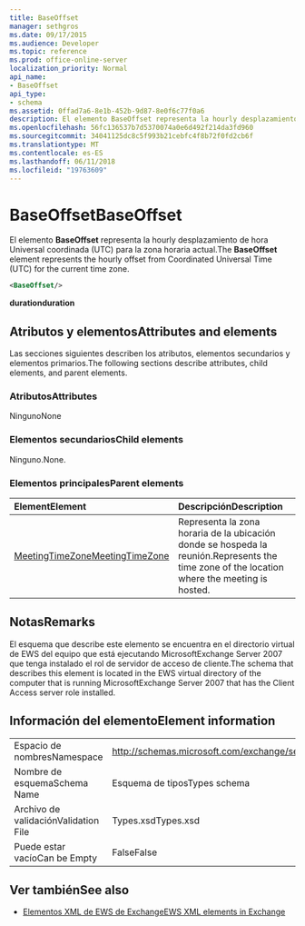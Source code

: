 ```yaml
---
title: BaseOffset
manager: sethgros
ms.date: 09/17/2015
ms.audience: Developer
ms.topic: reference
ms.prod: office-online-server
localization_priority: Normal
api_name:
- BaseOffset
api_type:
- schema
ms.assetid: 0ffad7a6-8e1b-452b-9d87-8e0f6c77f0a6
description: El elemento BaseOffset representa la hourly desplazamiento de hora Universal coordinada (UTC) para la zona horaria actual.
ms.openlocfilehash: 56fc136537b7d5370074a0e6d492f214da3fd960
ms.sourcegitcommit: 34041125dc8c5f993b21cebfc4f8b72f0fd2cb6f
ms.translationtype: MT
ms.contentlocale: es-ES
ms.lasthandoff: 06/11/2018
ms.locfileid: "19763609"
---
```

# <a name="baseoffset"></a><span data-ttu-id="4785c-103">BaseOffset</span><span class="sxs-lookup"><span data-stu-id="4785c-103">BaseOffset</span></span>

<span data-ttu-id="4785c-104">El elemento **BaseOffset** representa la hourly desplazamiento de hora Universal coordinada (UTC) para la zona horaria actual.</span><span class="sxs-lookup"><span data-stu-id="4785c-104">The **BaseOffset** element represents the hourly offset from Coordinated Universal Time (UTC) for the current time zone.</span></span> 
  
```xml
<BaseOffset/>
```

 <span data-ttu-id="4785c-105">**duration**</span><span class="sxs-lookup"><span data-stu-id="4785c-105">**duration**</span></span>
## <a name="attributes-and-elements"></a><span data-ttu-id="4785c-106">Atributos y elementos</span><span class="sxs-lookup"><span data-stu-id="4785c-106">Attributes and elements</span></span>

<span data-ttu-id="4785c-107">Las secciones siguientes describen los atributos, elementos secundarios y elementos primarios.</span><span class="sxs-lookup"><span data-stu-id="4785c-107">The following sections describe attributes, child elements, and parent elements.</span></span>
  
### <a name="attributes"></a><span data-ttu-id="4785c-108">Atributos</span><span class="sxs-lookup"><span data-stu-id="4785c-108">Attributes</span></span>

<span data-ttu-id="4785c-109">Ninguno</span><span class="sxs-lookup"><span data-stu-id="4785c-109">None</span></span>
  
### <a name="child-elements"></a><span data-ttu-id="4785c-110">Elementos secundarios</span><span class="sxs-lookup"><span data-stu-id="4785c-110">Child elements</span></span>

<span data-ttu-id="4785c-111">Ninguno.</span><span class="sxs-lookup"><span data-stu-id="4785c-111">None.</span></span>
  
### <a name="parent-elements"></a><span data-ttu-id="4785c-112">Elementos principales</span><span class="sxs-lookup"><span data-stu-id="4785c-112">Parent elements</span></span>

|<span data-ttu-id="4785c-113">**Element**</span><span class="sxs-lookup"><span data-stu-id="4785c-113">**Element**</span></span>|<span data-ttu-id="4785c-114">**Descripción**</span><span class="sxs-lookup"><span data-stu-id="4785c-114">**Description**</span></span>|
|:-----|:-----|
|[<span data-ttu-id="4785c-115">MeetingTimeZone</span><span class="sxs-lookup"><span data-stu-id="4785c-115">MeetingTimeZone</span></span>](meetingtimezone.md) <br/> |<span data-ttu-id="4785c-116">Representa la zona horaria de la ubicación donde se hospeda la reunión.</span><span class="sxs-lookup"><span data-stu-id="4785c-116">Represents the time zone of the location where the meeting is hosted.</span></span>  <br/> |
   
## <a name="remarks"></a><span data-ttu-id="4785c-117">Notas</span><span class="sxs-lookup"><span data-stu-id="4785c-117">Remarks</span></span>

<span data-ttu-id="4785c-118">El esquema que describe este elemento se encuentra en el directorio virtual de EWS del equipo que está ejecutando MicrosoftExchange Server 2007 que tenga instalado el rol de servidor de acceso de cliente.</span><span class="sxs-lookup"><span data-stu-id="4785c-118">The schema that describes this element is located in the EWS virtual directory of the computer that is running MicrosoftExchange Server 2007 that has the Client Access server role installed.</span></span>
  
## <a name="element-information"></a><span data-ttu-id="4785c-119">Información del elemento</span><span class="sxs-lookup"><span data-stu-id="4785c-119">Element information</span></span>

|||
|:-----|:-----|
|<span data-ttu-id="4785c-120">Espacio de nombres</span><span class="sxs-lookup"><span data-stu-id="4785c-120">Namespace</span></span>  <br/> |http://schemas.microsoft.com/exchange/services/2006/types  <br/> |
|<span data-ttu-id="4785c-121">Nombre de esquema</span><span class="sxs-lookup"><span data-stu-id="4785c-121">Schema Name</span></span>  <br/> |<span data-ttu-id="4785c-122">Esquema de tipos</span><span class="sxs-lookup"><span data-stu-id="4785c-122">Types schema</span></span>  <br/> |
|<span data-ttu-id="4785c-123">Archivo de validación</span><span class="sxs-lookup"><span data-stu-id="4785c-123">Validation File</span></span>  <br/> |<span data-ttu-id="4785c-124">Types.xsd</span><span class="sxs-lookup"><span data-stu-id="4785c-124">Types.xsd</span></span>  <br/> |
|<span data-ttu-id="4785c-125">Puede estar vacío</span><span class="sxs-lookup"><span data-stu-id="4785c-125">Can be Empty</span></span>  <br/> |<span data-ttu-id="4785c-126">False</span><span class="sxs-lookup"><span data-stu-id="4785c-126">False</span></span>  <br/> |
   
## <a name="see-also"></a><span data-ttu-id="4785c-127">Ver también</span><span class="sxs-lookup"><span data-stu-id="4785c-127">See also</span></span>



- [<span data-ttu-id="4785c-128">Elementos XML de EWS de Exchange</span><span class="sxs-lookup"><span data-stu-id="4785c-128">EWS XML elements in Exchange</span></span>](ews-xml-elements-in-exchange.md)

